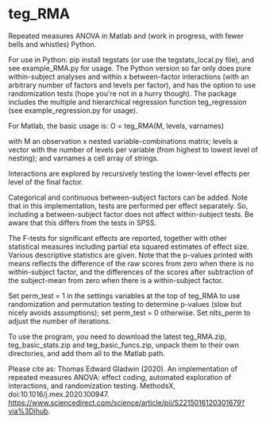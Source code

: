 # teg_RMA

Repeated measures ANOVA in Matlab and (work in progress, with fewer bells and whistles) Python.

For use in Python: pip install tegstats (or use the tegstats_local.py file), and see example_RMA.py for usage. The Python version so far only does pure within-subject analyses and within x between-factor interactions (with an arbitrary number of factors and levels per factor), and has the option to use randomization tests (hope you're not in a hurry though). The package includes the multiple and hierarchical regression function teg_regression (see example_regression.py for usage).

For Matlab, the basic usage is: O = teg_RMA(M, levels, varnames)

with M an observation x nested variable-combinations matrix; levels a vector with the number of levels per variable (from highest to lowest level of nesting); and varnames a cell array of strings.

Interactions are explored by recursively testing the lower-level effects per level of the final factor.

Categorical and continuous between-subject factors can be added. Note that in this implementation, tests are performed per effect separately. So, including a between-subject factor does not affect within-subject tests. Be aware that this differs from the tests in SPSS.

The F-tests for significant effects are reported, together with other statistical measures including partial eta squared estimates of effect size. Various descriptive statistics are given. Note that the p-values printed with means reflects the difference of the raw scores from zero when there is no within-subject factor, and the differences of the scores after subtraction of the subject-mean from zero when there is a within-subject factor.

Set perm_test = 1 in the settings variables at the top of teg_RMA to use randomization and permutation testing to determine p-values (slow but nicely avoids assumptions); set perm_test = 0 otherwise. Set nIts_perm to adjust the number of iterations. 

To use the program, you need to download the latest teg_RMA.zip, teg_basic_stats.zip and teg_basic_funcs.zip, unpack them to their own directories, and add them all to the Matlab path.

Please cite as:
Thomas Edward Gladwin (2020). An implementation of repeated measures ANOVA: effect coding, automated exploration of interactions, and randomization testing. MethodsX, doi:10.1016/j.mex.2020.100947. https://www.sciencedirect.com/science/article/pii/S2215016120301679?via%3Dihub.
